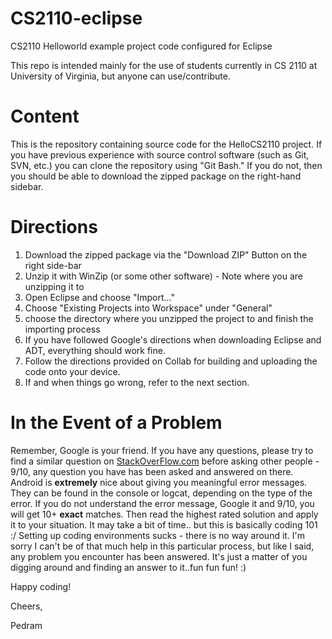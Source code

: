 CS2110-eclipse
==============

CS2110 Helloworld example project code configured for Eclipse

This repo is intended mainly for the use of students currently in CS 2110 at University of Virginia, but anyone can use/contribute.


Content
==========

This is the repository containing source code for the HelloCS2110 project.
If you have previous experience with source control software (such as Git, SVN, etc.) you can 
clone the repository using "Git Bash." If you do not, then you should be able to download the zipped package on the right-hand
sidebar. 

Directions
==========

1. Download the zipped package via the "Download ZIP" Button on the right side-bar
2. Unzip it with WinZip (or some other software) - Note where you are unzipping it to
3. Open Eclipse and choose "Import..."
4. Choose "Existing Projects into Workspace" under "General" 
5. choose the directory where you unzipped the project to and finish the importing process
6. If you have followed Google's directions when downloading Eclipse and ADT, everything should work fine. 
7. Follow the directions provided on Collab for building and uploading the code onto your device.
8. If and when things go wrong, refer to the next section.

In the Event of a Problem
=========================

Remember, Google is your friend. If you have any questions, please try to find a similar question on [StackOverFlow.com](stackoverflow.com) before asking other people - 9/10, any question you have has been asked and answered on there.
Android is **extremely** nice about giving you meaningful error messages. They can be found in the console or logcat, depending on the type of the error. If you do not understand the error message, Google it and 9/10, you will get 10+ **exact** matches. Then read the highest rated solution and apply it to your situation. It may take a bit of time.. but this is basically coding 101 :/
Setting up coding environments sucks - there is no way around it. I'm sorry I can't be of that much help in this particular process, but like I said, any problem you encounter has been answered. It's just a matter of you digging around and finding an answer to it..fun fun fun! :)

Happy coding!

Cheers,

Pedram 


